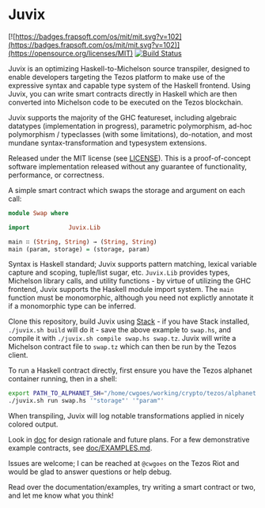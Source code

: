 Juvix
=====

[![https://badges.frapsoft.com/os/mit/mit.svg?v=102](https://badges.frapsoft.com/os/mit/mit.svg?v=102)](https://opensource.org/licenses/MIT) [![Build Status](https://travis-ci.org/cwgoes/juvix.svg?branch=master)](https://travis-ci.org/cwgoes/juvix)

Juvix is an optimizing Haskell-to-Michelson source transpiler, designed to enable developers targeting the Tezos platform to make use of the expressive syntax and capable type system of the Haskell frontend. Using Juvix, you can write smart contracts directly in Haskell which are then converted into Michelson code to be executed on the Tezos blockchain.

Juvix supports the majority of the GHC featureset, including algebraic datatypes (implementation in progress), parametric polymorphism, ad-hoc polymorphism / typeclasses (with some limitations), do-notation, and most mundane syntax-transformation and typesystem extensions.

Released under the MIT license (see [LICENSE](LICENSE)). This is a proof-of-concept software implementation released without any guarantee of functionality, performance, or correctness.

A simple smart contract which swaps the storage and argument on each call: 

```haskell
module Swap where

import           Juvix.Lib

main ∷ (String, String) → (String, String)
main (param, storage) = (storage, param)
```

Syntax is Haskell standard; Juvix supports pattern matching, lexical variable capture and scoping, tuple/list sugar, etc. `Juvix.Lib` provides types, Michelson library calls, and utility functions - by virtue of utilizing the GHC frontend, Juvix supports the Haskell module import system. The `main` function must be monomorphic, although you need not explictly annotate it if a monomorphic type can be inferred.

Clone this repository, build Juvix using [Stack](https://haskellstack.org) - if you have Stack installed, `./juvix.sh build` will do it - save the above example to `swap.hs`, and compile it with `./juvix.sh compile swap.hs swap.tz`. Juvix will write a Michelson contract file to `swap.tz` which can then be run by the Tezos client.

To run a Haskell contract directly, first ensure you have the Tezos alphanet container running, then in a shell:

```bash
export PATH_TO_ALPHANET_SH="/home/cwgoes/working/crypto/tezos/alphanet.sh"
./juvix.sh run swap.hs '"storage"' '"param"'
```

When transpiling, Juvix will log notable transformations applied in nicely colored output.

Look in [doc](doc) for design rationale and future plans. For a few demonstrative example contracts, see [doc/EXAMPLES.md](doc/EXAMPLES.md).

Issues are welcome; I can be reached at `@cwgoes` on the Tezos Riot and would be glad to answer questions or help debug.

Read over the documentation/examples, try writing a smart contract or two, and let me know what you think!
